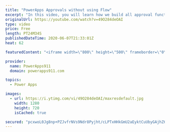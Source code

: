 ```yaml
---
title: "PowerApps Approvals without using Flow"
excerpt: "In this video, you will learn how we build all approval functionality directly into Power Apps instead of flow. We do this for greater flexibility, more control, and a better user experience.   Part 1 to build this app starts here https://www.youtube.com/watch?v=xgznk4XlPCo Deep Linking is covered here"
originalUrl: https://youtube.com/watch?v=49O284deOAI
type: video
price: Free
length: PT24M34S
publishedDateTime: 2020-06-07T21:33:01Z
heat: 62

featuredContent: "<iframe width=\"800\" height=\"500\" frameborder=\"0\" src=\"https://www.youtube.com/embed/49O284deOAI\" allow=\"accelerometer; autoplay; encrypted-media; gyroscope; picture-in-picture\" allowfullscreen></iframe>"

provider:
  name: PowerApps911
  domain: powerapps911.com

topics:
  - Power Apps

images:
  - url: https://i.ytimg.com/vi/49O284deOAI/maxresdefault.jpg
    width: 1280
    height: 720
    isCached: true

secured: "pcxwoL0Jg8np+PZJvfrNVs9Ndr8Pyjht/cLPTxHHkGmU2aEyktCuUbyGAjhZ6CKepe2bIs7i1orU3djwjwBWure3IGO+6tJ7yleqwtjMyi7jCZ/GXBYl/UhEPoVIpVBXZOkSNFQIujPr8m80wk8/QGl9qbgIoHVMLiYOGPYrVBl+VbuNOh5nMa6Ky85eN4taHty7wvPCeAU8pcOZ8/uMcDF7hp/OvnOl1Ep73eDBgtPEiYE95GFylxKavWmWnCCGYNDQevH7A3ohMFtiAGKme9S92qX2RklKfmMvLmHR6Gajr8wPp+U5WN6V6vy452NFhQb8IbFHBYprTwt9G/7L0lkGdsOTtDlc9XOo4yzya+7K7qK9BAZG2YGBH6/SKrybSqPLLYoh8S521UEDYUNKVwtpGywNAJGWF7DFHkkbkj8=;pJFndplqLwwPhjME3JYYMQ=="
---
```


